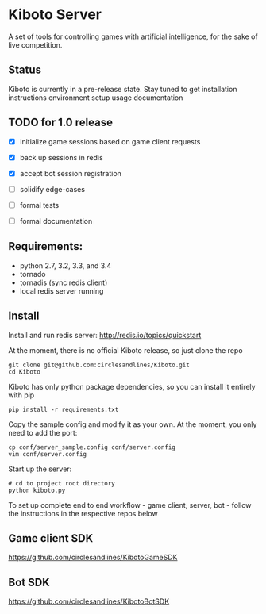 # Kiboto Server
A set of tools for controlling games with artificial intelligence, for the sake of live competition.

## Status
Kiboto is currently in a pre-release state.
Stay tuned to get
	installation instructions
	environment setup
	usage documentation

## TODO for 1.0 release
- [x] initialize game sessions based on game client requests
- [x] back up sessions in redis
- [x] accept bot session registration
- [ ] solidify edge-cases
- [ ] formal tests
- [ ] formal documentation


## Requirements:

- python 2.7, 3.2, 3.3, and 3.4
- tornado
- tornadis (sync redis client)
- local redis server running

## Install

Install and run redis server:
http://redis.io/topics/quickstart

At the moment, there is no official Kiboto release, so just clone the repo
```
git clone git@github.com:circlesandlines/Kiboto.git
cd Kiboto
```

Kiboto has only python package dependencies, so you can install it entirely with pip
```
pip install -r requirements.txt
```

Copy the sample config and modify it as your own. At the moment, you only need to add the port:
```
cp conf/server_sample.config conf/server.config
vim conf/server.config
```

Start up the server:
```
# cd to project root directory
python kiboto.py
```

To set up complete end to end workflow - game client, server, bot - follow the instructions in the respective repos below

## Game client SDK

https://github.com/circlesandlines/KibotoGameSDK

## Bot SDK

https://github.com/circlesandlines/KibotoBotSDK

